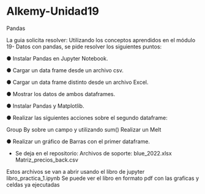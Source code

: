 # Alkemy-Unidad19
Pandas


La guia solicita resolver:
Utilizando los conceptos aprendidos en el módulo 19- Datos con
pandas, se pide resolver los siguientes puntos:

● Instalar Pandas en Jupyter Notebook.

● Cargar un data frame desde un archivo csv.

● Cargar un data frame distinto desde un archivo Excel.

● Mostrar los datos de ambos dataframes.

● Instalar Pandas y Matplotlib.

● Realizar las siguientes acciones sobre el segundo dataframe:

Group By sobre un campo y utilizando sum()
Realizar un Melt

● Realizar un gráfico de Barras con el primer dataframe.

- Se deja en el repositorio:
Archivos de soporte:
blue_2022.xlsx
Matriz_precios_back.csv

Estos archivos se van a abrir usando el libro de jupyter libro_practica_1.ipynb
Se puede ver el libro en formato pdf con las graficas y celdas ya ejecutadas
